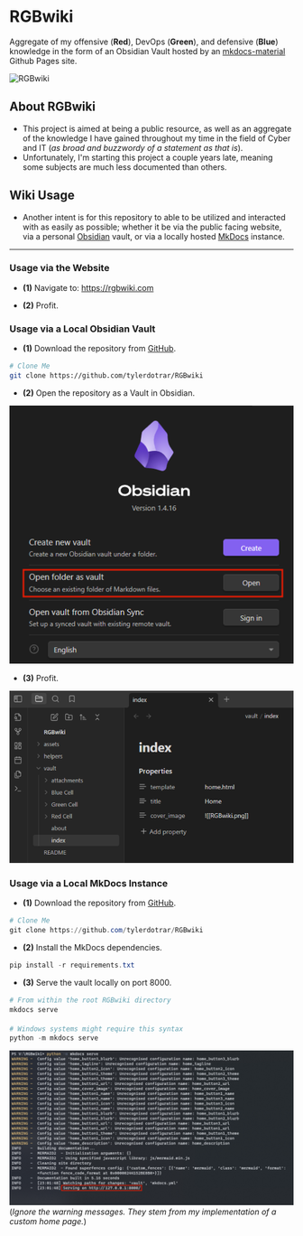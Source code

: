 # RGBwiki
Aggregate of my offensive (**Red**), DevOps (**Green**), and defensive (**Blue**) knowledge in the form of an Obsidian Vault hosted by an [mkdocs-material](https://squidfunk.github.io/mkdocs-material/) Github Pages site.

![RGBwiki](https://cdn.discordapp.com/attachments/855920119292362802/1163293288883830835/image.png?ex=653f0c4d&is=652c974d&hm=69650f4e7a5e12d1e3cd202621323803b24e060b1425dc07895e3d95aee62e87&)

## About RGBwiki

- This project is aimed at being a public resource, as well as an aggregate of the knowledge I have gained throughout my time in the field of Cyber and IT (_as broad and buzzwordy of a statement as that is_).
- Unfortunately, I'm starting this project a couple years late, meaning some subjects are much less documented than others.

## Wiki Usage

- Another intent is for this repository to able to be utilized and interacted with as easily as possible; whether it be via the public facing website, via a personal [Obsidian](https://obsidian.md/) vault, or via a locally hosted [MkDocs](https://www.mkdocs.org/) instance.

---

### Usage via the Website

- **(1)** Navigate to: https://rgbwiki.com

- **(2)** Profit.


### Usage via a Local Obsidian Vault

- **(1)** Download the repository from [GitHub](https://github.com/tylerdotrar/RGBwiki).

```bash
# Clone Me
git clone https://github.com/tylerdotrar/RGBwiki
```

- **(2)** Open the repository as a Vault in Obsidian.

![](./vault/attachments/Pasted%20image%2020231014224324.png)

- **(3)** Profit.

![](./vault/attachments/Pasted%20image%2020231017133015.png)

### Usage via a Local MkDocs Instance

- **(1)** Download the repository from [GitHub](https://github.com/tylerdotrar/RGBwiki).

```powershell
# Clone Me
git clone https://github.com/tylerdotrar/RGBwiki
```

- **(2)** Install the MkDocs dependencies.

```powershell
pip install -r requirements.txt
```

- **(3)** Serve the vault locally on port 8000.

```powershell
# From within the root RGBwiki directory
mkdocs serve

# Windows systems might require this syntax
python -m mkdocs serve
```

![](./vault/attachments/Pasted%20image%2020231014230226.png)
(*Ignore the warning messages.  They stem from my implementation of a custom home page.*)
